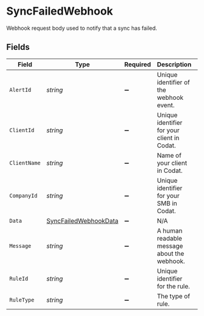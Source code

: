 # SyncFailedWebhook

Webhook request body used to notify that a sync has failed.


## Fields

| Field                                                                 | Type                                                                  | Required                                                              | Description                                                           | Example                                                               |
| --------------------------------------------------------------------- | --------------------------------------------------------------------- | --------------------------------------------------------------------- | --------------------------------------------------------------------- | --------------------------------------------------------------------- |
| `AlertId`                                                             | *string*                                                              | :heavy_minus_sign:                                                    | Unique identifier of the webhook event.                               |                                                                       |
| `ClientId`                                                            | *string*                                                              | :heavy_minus_sign:                                                    | Unique identifier for your client in Codat.                           |                                                                       |
| `ClientName`                                                          | *string*                                                              | :heavy_minus_sign:                                                    | Name of your client in Codat.                                         |                                                                       |
| `CompanyId`                                                           | *string*                                                              | :heavy_minus_sign:                                                    | Unique identifier for your SMB in Codat.                              | 8a210b68-6988-11ed-a1eb-0242ac120002                                  |
| `Data`                                                                | [SyncFailedWebhookData](../../Models/Shared/SyncFailedWebhookData.md) | :heavy_minus_sign:                                                    | N/A                                                                   |                                                                       |
| `Message`                                                             | *string*                                                              | :heavy_minus_sign:                                                    | A human readable message about the webhook.                           |                                                                       |
| `RuleId`                                                              | *string*                                                              | :heavy_minus_sign:                                                    | Unique identifier for the rule.                                       |                                                                       |
| `RuleType`                                                            | *string*                                                              | :heavy_minus_sign:                                                    | The type of rule.                                                     |                                                                       |